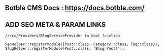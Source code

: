 ## Botble CMS Docs : https://docs.botble.com/
## ADD SEO META & PARAM LINKS 
```
//src/Providers/BlogServiceProvider in boot function

SeoHelper::registerModule([Post::class, Category::class, Tag::class]);
SlugHelper::registerModule(Post::class, 'Blog Posts');
```
    
